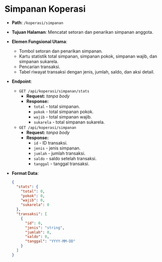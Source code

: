 # Simpanan Koperasi

- **Path**: `/koperasi/simpanan`
- **Tujuan Halaman**: Mencatat setoran dan penarikan simpanan anggota.
- **Elemen Fungsional Utama**:
  - Tombol setoran dan penarikan simpanan.
  - Kartu statistik total simpanan, simpanan pokok, simpanan wajib, dan simpanan sukarela.
  - Pencarian transaksi.
  - Tabel riwayat transaksi dengan jenis, jumlah, saldo, dan aksi detail.
- **Endpoint**:
  - `GET /api/koperasi/simpanan/stats`
    - **Request:** _tanpa body_
    - **Response:**
      - `total` - total simpanan.
      - `pokok` - total simpanan pokok.
      - `wajib` - total simpanan wajib.
      - `sukarela` - total simpanan sukarela.
  - `GET /api/koperasi/simpanan`
    - **Request:** _tanpa body_
    - **Response:**
      - `id` - ID transaksi.
      - `jenis` - jenis simpanan.
      - `jumlah` - jumlah transaksi.
      - `saldo` - saldo setelah transaksi.
      - `tanggal` - tanggal transaksi.
- **Format Data**:

  ```json
  {
    "stats": {
      "total": 0,
      "pokok": 0,
      "wajib": 0,
      "sukarela": 0
    },
    "transaksi": [
      {
        "id": 0,
        "jenis": "string",
        "jumlah": 0,
        "saldo": 0,
        "tanggal": "YYYY-MM-DD"
      }
    ]
  }
  ```
